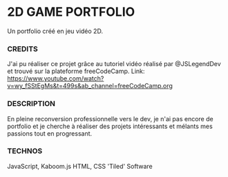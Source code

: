 # 2D GAME PORTFOLIO

Un portfolio créé en jeu vidéo 2D.

### CREDITS

J'ai pu réaliser ce projet grâce au tutoriel vidéo réalisé par @JSLegendDev et trouvé sur la plateforme freeCodeCamp.
Link: https://www.youtube.com/watch?v=wy_fSStEgMs&t=499s&ab_channel=freeCodeCamp.org

### DESCRIPTION

En pleine reconversion professionnelle vers le dev, je n'ai pas encore de portfolio et je cherche à réaliser des projets intéressants et mélants mes passions tout en progressant.

### TECHNOS

JavaScript, Kaboom.js
HTML, CSS
'Tiled' Software

